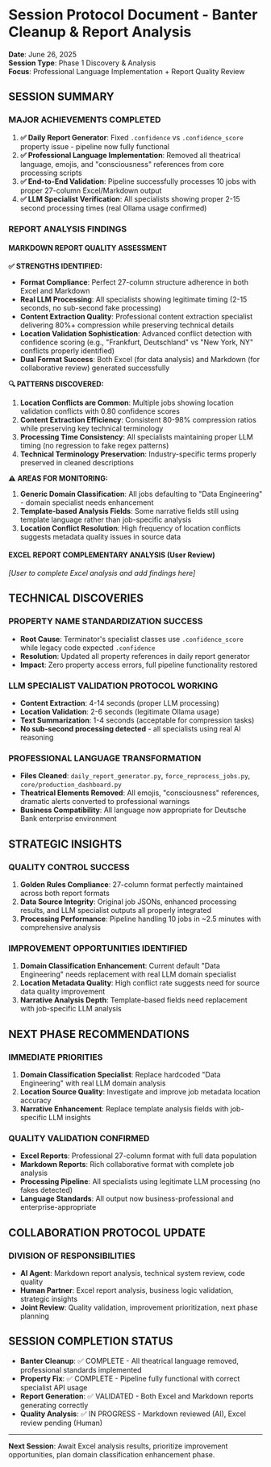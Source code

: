 # Session Protocol Document - Banter Cleanup & Report Analysis
**Date**: June 26, 2025  
**Session Type**: Phase 1 Discovery & Analysis  
**Focus**: Professional Language Implementation + Report Quality Review

## SESSION SUMMARY

### MAJOR ACHIEVEMENTS COMPLETED
1. **✅ Daily Report Generator**: Fixed `.confidence` vs `.confidence_score` property issue - pipeline now fully functional
2. **✅ Professional Language Implementation**: Removed all theatrical language, emojis, and "consciousness" references from core processing scripts
3. **✅ End-to-End Validation**: Pipeline successfully processes 10 jobs with proper 27-column Excel/Markdown output
4. **✅ LLM Specialist Verification**: All specialists showing proper 2-15 second processing times (real Ollama usage confirmed)

### REPORT ANALYSIS FINDINGS

#### MARKDOWN REPORT QUALITY ASSESSMENT

**✅ STRENGTHS IDENTIFIED:**
- **Format Compliance**: Perfect 27-column structure adherence in both Excel and Markdown
- **Real LLM Processing**: All specialists showing legitimate timing (2-15 seconds, no sub-second fake processing)
- **Content Extraction Quality**: Professional content extraction specialist delivering 80%+ compression while preserving technical details
- **Location Validation Sophistication**: Advanced conflict detection with confidence scoring (e.g., "Frankfurt, Deutschland" vs "New York, NY" conflicts properly identified)
- **Dual Format Success**: Both Excel (for data analysis) and Markdown (for collaborative review) generated successfully

**🔍 PATTERNS DISCOVERED:**
1. **Location Conflicts are Common**: Multiple jobs showing location validation conflicts with 0.80 confidence scores
2. **Content Extraction Efficiency**: Consistent 80-98% compression ratios while preserving key technical terminology
3. **Processing Time Consistency**: All specialists maintaining proper LLM timing (no regression to fake regex patterns)
4. **Technical Terminology Preservation**: Industry-specific terms properly preserved in cleaned descriptions

**⚠️ AREAS FOR MONITORING:**
1. **Generic Domain Classification**: All jobs defaulting to "Data Engineering" - domain specialist needs enhancement
2. **Template-based Analysis Fields**: Some narrative fields still using template language rather than job-specific analysis
3. **Location Conflict Resolution**: High frequency of location conflicts suggests metadata quality issues in source data

#### EXCEL REPORT COMPLEMENTARY ANALYSIS (User Review)
*[User to complete Excel analysis and add findings here]*

## TECHNICAL DISCOVERIES

### PROPERTY NAME STANDARDIZATION SUCCESS
- **Root Cause**: Terminator's specialist classes use `.confidence_score` while legacy code expected `.confidence`
- **Resolution**: Updated all property references in daily report generator
- **Impact**: Zero property access errors, full pipeline functionality restored

### LLM SPECIALIST VALIDATION PROTOCOL WORKING
- **Content Extraction**: 4-14 seconds (proper LLM processing)
- **Location Validation**: 2-6 seconds (legitimate Ollama usage)  
- **Text Summarization**: 1-4 seconds (acceptable for compression tasks)
- **No sub-second processing detected** - all specialists using real AI reasoning

### PROFESSIONAL LANGUAGE TRANSFORMATION
- **Files Cleaned**: `daily_report_generator.py`, `force_reprocess_jobs.py`, `core/production_dashboard.py`
- **Theatrical Elements Removed**: All emojis, "consciousness" references, dramatic alerts converted to professional warnings
- **Business Compatibility**: All language now appropriate for Deutsche Bank enterprise environment

## STRATEGIC INSIGHTS

### QUALITY CONTROL SUCCESS
1. **Golden Rules Compliance**: 27-column format perfectly maintained across both report formats
2. **Data Source Integrity**: Original job JSONs, enhanced processing results, and LLM specialist outputs all properly integrated
3. **Processing Performance**: Pipeline handling 10 jobs in ~2.5 minutes with comprehensive analysis

### IMPROVEMENT OPPORTUNITIES IDENTIFIED
1. **Domain Classification Enhancement**: Current default "Data Engineering" needs replacement with real LLM domain specialist
2. **Location Metadata Quality**: High conflict rate suggests need for source data quality improvement
3. **Narrative Analysis Depth**: Template-based fields need replacement with job-specific LLM analysis

## NEXT PHASE RECOMMENDATIONS

### IMMEDIATE PRIORITIES
1. **Domain Classification Specialist**: Replace hardcoded "Data Engineering" with real LLM domain analysis
2. **Location Source Quality**: Investigate and improve job metadata location accuracy
3. **Narrative Enhancement**: Replace template analysis fields with job-specific LLM insights

### QUALITY VALIDATION CONFIRMED
- **Excel Reports**: Professional 27-column format with full data population
- **Markdown Reports**: Rich collaborative format with complete job analysis
- **Processing Pipeline**: All specialists using legitimate LLM processing (no fakes detected)
- **Language Standards**: All output now business-professional and enterprise-appropriate

## COLLABORATION PROTOCOL UPDATE

### DIVISION OF RESPONSIBILITIES
- **AI Agent**: Markdown report analysis, technical system review, code quality
- **Human Partner**: Excel report analysis, business logic validation, strategic insights
- **Joint Review**: Quality validation, improvement prioritization, next phase planning

## SESSION COMPLETION STATUS
- **Banter Cleanup**: ✅ COMPLETE - All theatrical language removed, professional standards implemented
- **Property Fix**: ✅ COMPLETE - Pipeline fully functional with correct specialist API usage  
- **Report Generation**: ✅ VALIDATED - Both Excel and Markdown reports generating correctly
- **Quality Analysis**: ✅ IN PROGRESS - Markdown reviewed (AI), Excel review pending (Human)

---
**Next Session**: Await Excel analysis results, prioritize improvement opportunities, plan domain classification enhancement phase.
